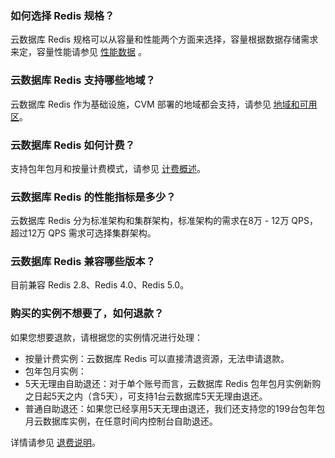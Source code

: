 ### 如何选择 Redis 规格？ 
云数据库 Redis 规格可以从容量和性能两个方面来选择，容量根据数据存储需求来定，容量性能请参见 [性能数据](https://cloud.tencent.com/document/product/239/17952) 。

### 云数据库 Redis 支持哪些地域？ 
云数据库 Redis 作为基础设施，CVM 部署的地域都会支持，请参见 [地域和可用区](https://cloud.tencent.com/document/product/239/4106)。

### 云数据库 Redis 如何计费？
支持包年包月和按量计费模式，请参见 [计费概述](https://cloud.tencent.com/document/product/239/9894)。

### 云数据库 Redis 的性能指标是多少？ 
云数据库 Redis 分为标准架构和集群架构，标准架构的需求在8万 - 12万 QPS，超过12万 QPS 需求可选择集群架构。

### 云数据库 Redis 兼容哪些版本？ 
目前兼容 Redis 2.8、Redis 4.0、Redis 5.0。

### 购买的实例不想要了，如何退款？
如果您想要退款，请根据您的实例情况进行处理：

- 按量计费实例：云数据库 Redis 可以直接清退资源，无法申请退款。
- 包年包月实例：
 - 5天无理由自助退还：对于单个账号而言，云数据库 Redis 包年包月实例新购之日起5天之内（含5天），可支持1台云数据库5天无理由退还。
 - 普通自助退还：如果您已经享用5天无理由退还，我们还支持您的199台包年包月云数据库实例，在任意时间内控制台自助退还。
 
详情请参见 [退费说明](https://cloud.tencent.com/document/product/239/30209)。
